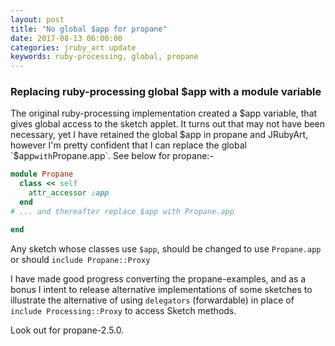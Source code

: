 ```yaml
---
layout: post
title: "No global $app for propane"
date: 2017-08-13 06:00:00
categories: jruby_art update
keywords: ruby-processing, global, propane
---
```


### Replacing ruby-processing global $app with a module variable

The original ruby-processing implementation created a $app variable, that gives global access to the sketch applet. It turns out that may not have been necessary, yet I have retained the global $app in propane and JRubyArt, however I'm pretty confident that I can replace the global `$app` with `Propane.app`. See below for propane:-

```ruby
module Propane
  class << self
    attr_accessor :app
  end
# ... and thereafter replace $app with Propane.app

end
```

Any sketch whose classes use `$app`, should be changed to use `Propane.app` or should `include Propane::Proxy`

I have made good progress converting the propane-examples, and as a bonus I intent to release alternative implementations of some sketches to illustrate the alternative of using `delegators` (forwardable) in place of `include Processing::Proxy` to access Sketch methods.

Look out for propane-2.5.0.
